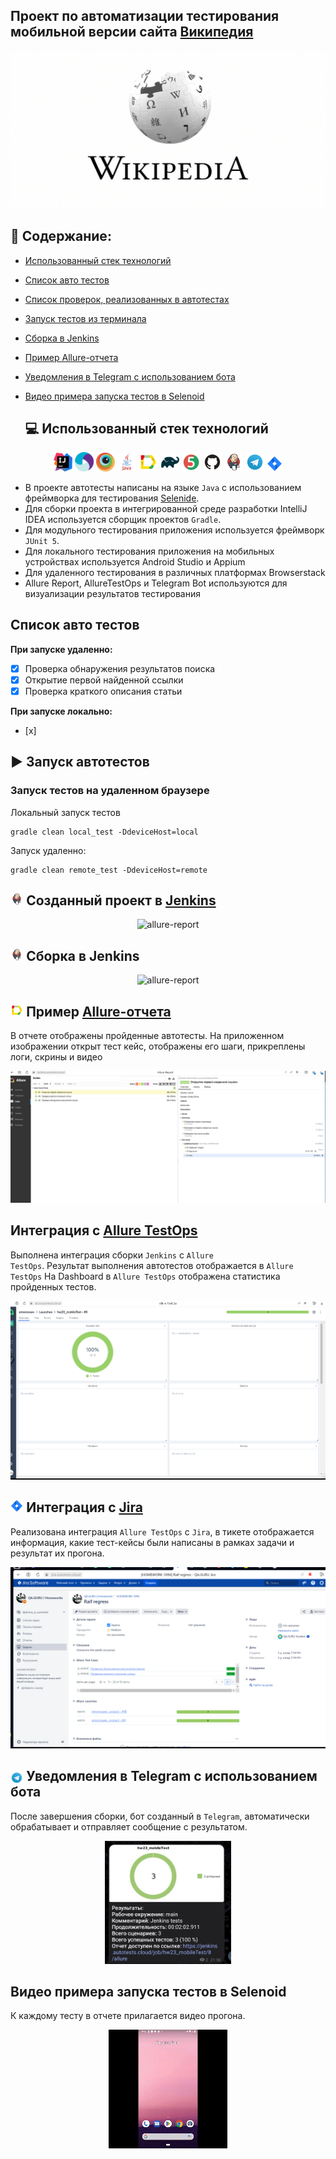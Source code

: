 ## Проект по автоматизации тестирования мобильной версии сайта [Википедия](https://ru.wikipedia.org/wiki/Заглавная_страница)
<p align="center">
<img title="Wiki" src="media/wiki.jpg">
</p>

## :pushpin: Содержание:

- [Использованный стек технологий](#computer-использованный-стек-технологий)
- [Список авто тестов](#tests-список-авто/ручных-тестов)
- [Список проверок, реализованных в автотестах](#arrow_forward-запуск-тестов-из-терминала)
- [Запуск тестов из терминала](#arrow_forward-запуск-тестов-из-терминала)
- [Сборка в Jenkins](#сборка-в-jenkins)
- [Пример Allure-отчета](#пример-allure-отчета)
- [Уведомления в Telegram с использованием бота](#уведомления-в-telegram-с-использованием-бота)
- [Видео примера запуска тестов в Selenoid](#-видео-примера-запуска-теста-в-selenoid)

  ## :computer: Использованный стек технологий
  
 <p align="center">
<img width="6%" title="IntelliJ IDEA" src="media/IJ.svg"> 
<img width="6%" title="Appium" src="media/Appium.svg">
<img width="6%" title="Browserstack" src="media/Browserstack.svg">
<img width="6%" title="Java" src="media/java.svg">
<img width="6%" title="Allure Report" src="media/allure.svg">
<img width="6%" title="Gradle" src="media/gradle.svg">
<img width="6%" title="JUnit5" src="media/jUnit5.svg">
<img width="6%" title="GitHub" src="media/gitHub.svg">
<img width="6%" title="Jenkins" src="media/jenkins.svg">
<img width="6%" title="Telegram" src="media/telegram.svg">
<img width="5%" title="Jira" src="media/Jira.svg">
</p>

- В проекте автотесты написаны на языке <code>Java</code> с использованием фреймворка для тестирования [Selenide](https://selenide.org/).
- Для сборки проекта в интегрированной среде разработки IntelliJ IDEA используется сборщик проектов <code>Gradle</code>.  
- Для модульного тестирования приложения используется фреймворк <code>JUnit 5</code>.
- Для локального тестирования приложения на мобильных устройствах используется Android Studio и Appium
- Для удаленного тестирования в различных платформах Browserstack
- Allure Report, AllureTestOps и Telegram Bot используются для визуализации результатов тестирования
  
## Список авто тестов
**При запуске удаленно:**
- [x] Проверка обнаружения результатов поиска
- [x] Открытие первой найденной ссылки
- [x] Проверка краткого описания статьи

**При запуске локально:**
- [x] 

## :arrow_forward: Запуск автотестов

### Запуск тестов на удаленном браузере
Локальный запуск тестов
```
gradle clean local_test -DdeviceHost=local

```
Запуск удаленно:
```
gradle clean remote_test -DdeviceHost=remote

```

## <img src="media/jenkins.svg" title="Allure TestOps" width="4%"/> Созданный проект в [Jenkins](https://jenkins.autotests.cloudjob/hw23_mobileTest/)
<p align="center">
<img title="allure-report" src="media/JenkinsProject.png">
</p>

## <img src="media/jenkins.svg" title="Jenkins" width="4%"/> Сборка в Jenkins
<p align="center">
<img title="allure-report" src="media/JenkinsJoba.png">
</p>

## <img src="media/allure.svg" title="Allure TestOps" width="4%"/> Пример [Allure-отчета](https://jenkins.autotests.cloud/job/hw23_mobileTest/5/allure/)
В отчете отображены пройденные автотесты. На приложенном изображении открыт тест кейс, отображены его шаги, прикреплены логи, скрины и видео
<p align="center">
<img title="Allure Overview" src="media/allure-report.png">
</p>

## Интеграция с [Allure TestOps](https://allure.autotests.cloud/launch/35268)

Выполнена интеграция сборки <code>Jenkins</code> с <code>Allure TestOps</code>.
Результат выполнения автотестов отображается в <code>Allure TestOps</code>
На Dashboard в <code>Allure TestOps</code> отображена статистика пройденных тестов.

<p align="center">
<img title="Allure TestOps DashBoard" src="media/allureTestOps.png">
</p>

## <img src="media/Jira.svg" title="Allure TestOps" width="4%"/> Интеграция с [Jira](https://jira.autotests.cloud/browse/HOMEWORK-1094)

Реализована интеграция <code>Allure TestOps</code> с <code>Jira</code>, в тикете отображается информация, какие тест-кейсы были написаны в рамках задачи и результат их прогона.

<p align="center">
<img title="Jira Task" src="media/jiraTask.png">
</p>

## <img width="4%" style="vertical-align:middle" title="Telegram" src="media/telegram.svg"> Уведомления в Telegram с использованием бота

После завершения сборки, бот созданный в <code>Telegram</code>, автоматически обрабатывает и отправляет сообщение с результатом.

<p align="center">
<img width="40%"  title="Telegram Notifications" src="media/telegramBot.jpg">
</p>

## Видео примера запуска тестов в Selenoid

К каждому тесту в отчете прилагается видео прогона.
<p align="center">
  <img title="Selenoid Video" src="media/videoTest.gif">
</p>
